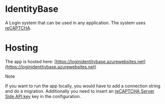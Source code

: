 # IdentityBase
A Login system that can be used in any application. The system uses [reCAPTCHA](https://developers.google.com/recaptcha/intro).

# Hosting
The app is hosted here: [https://loginidentitybase.azurewebsites.net](https://loginidentitybase.azurewebsites.net)
> [!NOTE]
> If you want to run the app locally, you would have to add a connection string and do a migration. Additionally you need to insert an [reCAPTCHA Server Side API key](https://developers.google.com/recaptcha/intro) key in the configuration.

